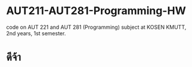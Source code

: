# AUT211-AUT281-Programming-HW
code on AUT 221 and AUT 281 (Programming) subject at KOSEN KMUTT, 2nd years, 1st semester. 
# ดีจ้า
